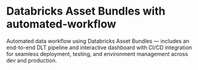 # Databricks Asset Bundles with automated-workflow
Automated data workflow using Databricks Asset Bundles — includes an end-to-end DLT pipeline and interactive dashboard with CI/CD integration for seamless deployment, testing, and environment management across dev and production.
